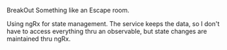 BreakOut
Something like an Escape room.

Using ngRx for state management.
The service keeps the data, so I don't have to access everything thru an observable, but state changes are maintained thru ngRx.
